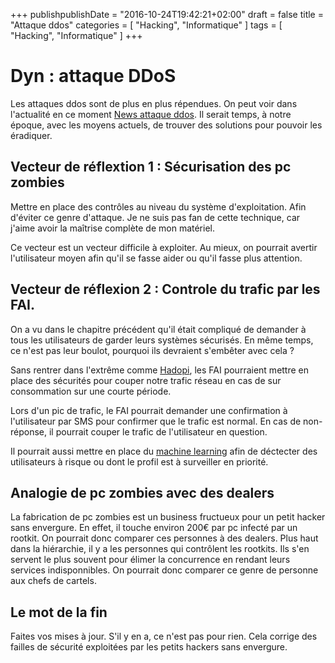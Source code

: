 +++
publishpublishDate = "2016-10-24T19:42:21+02:00"
draft = false
title = "Attaque ddos"
categories = [ "Hacking", "Informatique" ]
tags = [ "Hacking", "Informatique" ]
+++

# Dyn : attaque DDoS

Les attaques ddos sont de plus en plus répendues.
On peut voir dans l'actualité en ce moment 
[News attaque ddos](http://www.nextinpact.com/news/101871-dyn-on-fait-point-sur-attaque-ddos-qui-a-impactee-nombreux-sites.htm).
Il serait temps, à notre époque, avec les moyens actuels, de trouver des solutions pour pouvoir les éradiquer.

## Vecteur de réflextion 1 : Sécurisation des pc zombies

Mettre en place des contrôles au niveau du système d'exploitation. Afin d'éviter ce genre d'attaque.
Je ne suis pas fan de cette technique, car j'aime avoir la maîtrise complète de mon matériel.

Ce vecteur est un vecteur difficile à exploiter.
Au mieux, on pourrait avertir l'utilisateur moyen afin qu'il se fasse aider ou qu'il fasse plus attention.

## Vecteur de réflexion 2 : Controle du trafic par les FAI.

On a vu dans le chapitre précédent qu'il était compliqué de demander à tous les utilisateurs de garder leurs systèmes sécurisés.
En même temps, ce n'est pas leur boulot, pourquoi ils devraient s'embêter avec cela ?

Sans rentrer dans l'extrême comme [Hadopi](https://www.hadopi.fr), 
les FAI pourraient mettre en place des sécurités pour couper notre trafic réseau en cas de sur consommation sur une courte période.

Lors d'un pic de trafic, le FAI pourrait demander une confirmation à l'utilisateur par SMS pour confirmer que le trafic est normal.
En cas de non-réponse, il pourrait couper le trafic de l'utilisateur en question.

Il pourrait aussi mettre en place du [machine learning](https://fr.wikipedia.org/wiki/Apprentissage_automatique) 
afin de déctecter des utilisateurs à risque ou dont le profil est à surveiller en priorité.

## Analogie de pc zombies avec des dealers

La fabrication de pc zombies est un business fructueux pour un petit hacker sans envergure. 
En effet, il touche environ 200€ par pc infecté par un rootkit. 
On pourrait donc comparer ces personnes à des dealers. 
Plus haut dans la hiérarchie, il y a les personnes qui contrôlent les rootkits. 
Ils s'en servent le plus souvent pour élimer la concurrence en rendant leurs services indisponnibles. 
On pourrait donc comparer ce genre de personne aux chefs de cartels.

## Le mot de la fin

Faites vos mises à jour.
S'il y en a, ce n'est pas pour rien.
Cela corrige des failles de sécurité exploitées par les petits hackers sans envergure.

